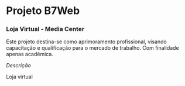 <h1>Projeto B7Web</h1>
<h3>Loja Virtual - Media Center</h3>
<section>
    <p>
        Este projeto destina-se como aprimoramento profissional, visando capacitação e qualificação para o mercado de trabalho. Com finalidade apenas acadêmica.
    </p>
</section>
<section>
    <em>Descrição</em>
    <p>
        Loja virtual
    </p>
</section>
